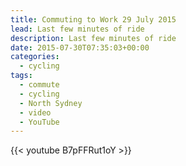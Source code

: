 ```yaml
---
title: Commuting to Work 29 July 2015
lead: Last few minutes of ride
description: Last few minutes of ride
date: 2015-07-30T07:35:03+00:00
categories:
  - cycling
tags:
  - commute
  - cycling
  - North Sydney
  - video
  - YouTube
---
```

{{< youtube B7pFFRut1oY >}}
